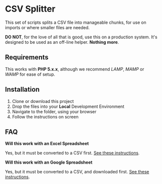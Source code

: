 CSV Splitter
====================

This set of scripts splits a CSV file into manageable chunks, for use on imports or where smaller files are needed.

**DO NOT**, for the love of all that is good, use this on a production system. It's designed to be used as an off-line helper. **Nothing more**.

Requirements
---------------------

This works with **PHP 5.x.x**, although we recommend *LAMP*, *MAMP* or *WAMP* for ease of setup.

Installation
---------------------

1. Clone or download this project
2. Drop the files into your **Local** Development Environment
3. Navigate to the folder, using your browser
4. Follow the instructions on screen

FAQ
---------------------

**Will this work with an Excel Spreadsheet**

Yes, but it must be converted to a CSV first. [See these instructions](https://support.office.com/en-gb/article/Import-or-export-text-txt-or-csv-files-5250ac4c-663c-47ce-937b-339e391393ba).

**Will this work with an Google Spreadsheet**

Yes, but it must be converted to a CSV, and downloaded first. [See these instructions](http://www.instructables.com/id/Export-data-from-google-spreadsheet-in-required-CS/).